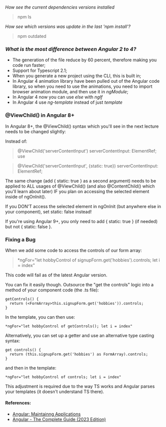 *How see the current dependencies versions installed*
> npm ls

*How see which versions was update in the last 'npm install'?*
> npm outdated

### *What is the most difference between Angular 2 to 4?*
- The generation of the file reduce by 60 percent, therefore making you code run faster;
- Support for Typescript 2.1;
- When you generate a new project using the CLI, this is built in;
- In Angular 4 animation library have been pulled out of the Angular code library, so when you need to use the animations, you need to import browser animation module, and then use it in _ngModule_;
- In Angular 4 now you can use _else_ with _ngIf_
- In Angular 4 use _ng-template_ instead of just _template_

### @ViewChild() in Angular 8+

In Angular 8+, the @ViewChild() syntax which you'll see in the next lecture needs to be changed slightly:

Instead of:

> @ViewChild('serverContentInput') serverContentInput: ElementRef;
use

> @ViewChild('serverContentInput', {static: true}) serverContentInput: ElementRef;

The same change (add { static: true } as a second argument) needs to be applied to ALL usages of @ViewChild() (and also @ContentChild() which you'll learn about later) IF you plan on accessing the selected element inside of ngOnInit().

If you DON'T access the selected element in ngOnInit (but anywhere else in your component), set static: false instead!

If you're using Angular 9+, you only need to add { static: true } (if needed) but not { static: false }.

### Fixing a Bug
When we add some code to access the controls of our form array:

> *ngFor="let hobbyControl of signupForm.get('hobbies').controls; let i = index"

This code will fail as of the latest Angular version.

You can fix it easily though. Outsource the "get the controls" logic into a method of your component code (the .ts file):

```
getControls() {
  return (<FormArray>this.signupForm.get('hobbies')).controls;
}
```

In the template, you can then use:

```
*ngFor="let hobbyControl of getControls(); let i = index"
```

Alternatively, you can set up a getter and use an alternative type casting syntax:

```
get controls() {
  return (this.signupForm.get('hobbies') as FormArray).controls;
}
```

and then in the template:

```
*ngFor="let hobbyControl of controls; let i = index"
```

This adjustment is required due to the way TS works and Angular parses your templates (it doesn't understand TS there).

#### References:

- [Angular: Maintainng Applications](https://www.linkedin.com/learning/angular-maintaining-applications)
- [Angular - The Complete Guide (2023 Edition)](udemy.com/course/the-complete-guide-to-angular-2/)